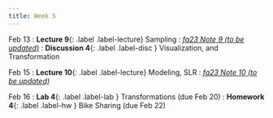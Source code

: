 ```yaml
---
title: Week 5
---
```


Feb 13
: **Lecture 9**{: .label .label-lecture} Sampling
    : [_fa23 Note 9 (to be updated)_](https://ds100.org/fa23-course-notes/sampling/sampling.html)
: **Discussion 4**{: .label .label-disc } Visualization, and Transformation

Feb 15
: **Lecture 10**{: .label .label-lecture} Modeling, SLR
    : [_fa23 Note 10 (to be updated)_](https://ds100.org/fa23-course-notes/intro_to_modeling/intro_to_modeling.html)

Feb 16
: **Lab 4**{: .label .label-lab } Transformations (due Feb 20)
: **Homework 4**{: .label .label-hw } Bike Sharing (due Feb 22)
